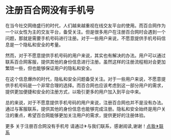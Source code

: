 # 注册百合网没有手机号

在当今社交网络盛行的时代，人们越来越重视在线交友平台的使用。而百合网作为一个以女性为主的交友平台，备受关注。但是很多用户在注册百合网时会遇到一个问题，那就是需要手机号码进行注册。对于一些用户来说，不愿意提供手机号码信息是一个隐私和安全的考量。

然而，对于不愿意提供手机号码的用户来说，其实也有解决的办法。用户可以通过联系百合网客服，提供其他的身份信息进行注册。虽然这样的注册流程相对会更加繁琐一些，但也能够保证用户的隐私和安全。

在这个信息爆炸的时代，隐私和安全问题备受关注。对于一些用户来说，不愿意提供手机号码是一个非常合理的选择。而百合网也应该考虑到这一部分用户的需求，提供更加便捷和安全的注册方式，以吸引更多的用户加入到平台中来。

总的来说，对于不愿意提供手机号码的用户来说，注册百合网也并不是没有办法。通过与客服联系，提供其他的身份信息也能够完成注册。隐私和安全始终是用户关注的重点，希望百合网能够更加关注用户的需求，提供更好的注册体验。

更多 关于注册百合网没有手机号 请通过✈与我们联系，感谢阅读,谢谢！[点我✈联系](https://sms.k02.cc)